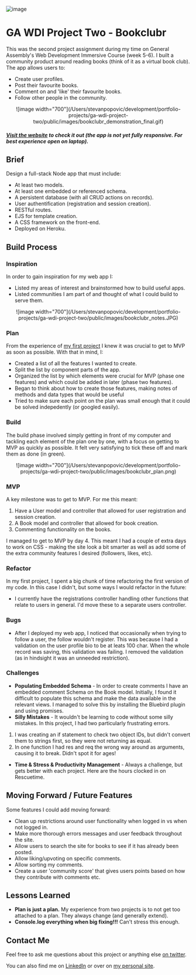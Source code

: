 ![image](https://ga-dash.s3.amazonaws.com/production/assets/logo-9f88ae6c9c3871690e33280fcf557f33.png)
# GA WDI Project Two - Bookclubr

This was the second project assignment during my time on General Assembly's Web Development Immersive Course (week 5-6). I built a community product around reading books (think of it as a virtual book club). The app allows users to:
* Create user profiles.
* Post their favourite books.
* Comment on and 'like' their favourite books.
* Follow other people in the community.

<p align="center">
![image width="700"](/Users/stevanpopovic/development/portfolio-projects/ga-wdi-project-two/public/images/bookclubr_demonstration_final.gif)</p>

##### [Visit the website](https://bookclubr.herokuapp.com/) to check it out (the app is not yet fully responsive. For best experience open on laptop).

## Brief
Design a full-stack Node app that must include:
* At least two models.
* At least one embedded or referenced schema.
* A persistent database (with all CRUD actions on records).
* User authentification (registration and session creation).
* RESTful routes.
* EJS for template creation.
* A CSS framework on the front-end.
* Deployed on Heroku.

## Build Process

### Inspiration
In order to gain inspiration for my web app I:
* Listed my areas of interest and brainstormed how to build useful apps.
* Listed communities I am part of and thought of what I could build to serve them.

<p align="center">
![image width="700"](/Users/stevanpopovic/development/portfolio-projects/ga-wdi-project-two/public/images/bookclubr_notes.JPG)</p>

### Plan
From the experience of [my first project](https://github.com/stevanpopo/ga-wdi-project-one) I knew it was crucial to get to MVP as soon as possible. With that in mind, I:
* Created a list of all the features I wanted to create.
* Split the list by component parts of the app.
* Organized the list by which elements were crucial for MVP (phase one features) and which could be added in later (phase two features).
* Began to think about how to create those features, making notes of methods and data types that would be useful
* Tried to make sure each point on the plan was small enough that it could be solved indepedently (or googled easily).

### Build
The build phase involved simply getting in front of my computer and tackling each element of the plan one by one, with a focus on getting to MVP as quickly as possible. It felt very satisfying to tick these off and mark them as done (in green).

<p align="center">
![image width="700"](/Users/stevanpopovic/development/portfolio-projects/ga-wdi-project-two/public/images/bookclubr_plan.png)</p>

### MVP
A key milestone was to get to MVP. For me this meant:
1. Have a User model and controller that allowed for user registration and session creation.
2. A Book model and controller that allowed for book creation.
3. Commenting functionality on the books.

I managed to get to MVP by day 4. This meant I had a couple of extra days to work on CSS - making the site look a bit smarter as well as add some of the extra community features I desired (followers, likes, etc).

### Refactor
In my first project, I spent a big chunk of time refactoring the first version of my code. In this case I didn't, but some ways I would refactor in the future:
* I currently have the registrations controller handling other functions that relate to users in general. I'd move these to a separate users controller.

### Bugs
* After I deployed my web app, I noticed that occasionally when trying to follow a user, the follow wouldn't register. This was because I had a validation on the user profile bio to be at leats 100 char. When the whole record was saving, this validation was failing. I removed the validation (as in hindsight it was an unneeded restriction).

### Challenges
* **Populating Embedded Schema** - In order to create comments I have an embedded comment Schema on the Book model. Initially, I found it difficult to populate this schema and make the data available in the relevant views. I managed to solve this by installing the Bluebird plugin and using promises.
* **Silly Mistakes** - It wouldn't be learning to code without some silly mistakes. In this project, I had two particularly frustrating errors.
 1. I was creating an if statement to check two object IDs, but didn't convert them to strings first, so they were not returning as equal.
 2. In one function I had res and req the wrong way around as arguments, causing it to break. Didn't spot it for ages!
* **Time & Stress & Productivity Management** - Always a challenge, but gets better with each project. Here are the hours clocked in on Rescuetime.

<!-- <p align="center">
![image width="700"](/Users/stevanpopovic/development/portfolio-projects/ga-wdi-project-two/public/images/bookclubr_plan.png)</p> -->

## Moving Forward / Future Features
Some features I could add moving forward:
* Clean up restrictions around user functionality when logged in vs when not logged in.
* Make more thorough errors messages and user feedback throughout the site.
* Allow users to search the site for books to see if it has already been posted.
* Allow liking/upvoting on specific comments.
* Allow sorting my comments.
* Create a user 'community score' that gives users points based on how they contribute with comments etc.

## Lessons Learned
* **Plan is just a plan.** My experience from two projects is to not get too attached to a plan. They always change (and generally extend).
* **Console.log everything when big fixing!!!** Can't stress this enough.

## Contact Me
Feel free to ask me questions about this project or anything else [on twitter](https://twitter.com/StevanPopo).

You can also find me on [LinkedIn](https://www.linkedin.com/in/stevanpopovic/) or over on [my personal site](http://www.stevanpopovic.com/).
